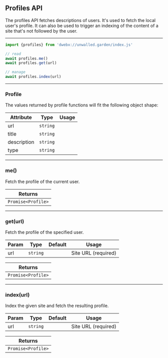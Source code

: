 ## Profiles API

The profiles API fetches descriptions of users. It's used to fetch the local user's profile. It can also be used to trigger an indexing of the content of a site that's not followed by the user.

---

```js
import {profiles} from 'dwebx://unwalled.garden/index.js'

// read
await profiles.me()
await profiles.get(url)

// manage
await profiles.index(url)
```

---

### Profile

The values returned by profile functions will fit the following object shape:

|Attribute|Type|Usage|
|-|-|-|
|url|`string`||
|title|`string`||
|description|`string`||
|type|`string`||

---

### me()

Fetch the profile of the current user.

|Returns|
|-|
|`Promise<Profile>`|

---

### get(url)

Fetch the profile of the specified user.

|Param|Type|Default|Usage|
|-|-|-|-|
|url|`string`||Site URL (required)|

|Returns|
|-|
|`Promise<Profile>`|

---

### index(url)

Index the given site and fetch the resulting profile.

|Param|Type|Default|Usage|
|-|-|-|-|
|url|`string`||Site URL (required)|

|Returns|
|-|
|`Promise<Profile>`|